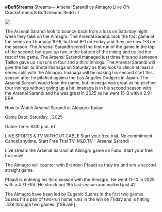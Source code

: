 #𝐁𝐮𝐟𝐟𝐒𝐭𝐫𝐞𝐚𝐦𝐬 Streams— Arsenal Sarandi vs Almagro Li𝚟e ON Crackstreams & Buffstreams Redd𝚒T  
  
  
[![](https://i.imgur.com/qSNzIqt.png)](https://movie.rssnews.media/xWyLLgZmC.php)  
  
The Arsenal Sarandi look to bounce back from a loss on Saturday night when they take on the Almagro. The Arsenal Sarandi took the first game of the series on Thursday 10-6, but lost 8-1 on Friday and they are now 1-3 on the season. The Arsenal Sarandi scored the first run of the game in the top of the second, but gave up two in the bottom of the inning and trailed the rest of the game. The Arsenal Sarandi managed just three hits and Jameson Taillon gave up six runs in four and a third innings. The Arsenal Sarandi will give the ball to Shota Imanaga on Saturday as they look to clinch at least a series split with the Almagro. Imanaga will be making his second start this season after he pitched against the Los Angeles Dodgers in Japan. The Arsenal Sarandi would lose the game, but Imanaga was great as he pitched four innings without giving up a hit. Imanaga is in his second season with the Arsenal Sarandi and he was great in 2025 as he went 15-3 with a 2.91 ERA.

How to Watch Arsenal Sarandi at Almagro Today:

Game Date: Saturday, , 2025

Game Time: 8:00 p.m. ET

LIVE SPORTS & TV WITHOUT CABLE
Start your free trial. No commitment. Cancel anytime.
Start Free Trial
TV: MLB.TV – Arsenal Sarandi

Live stream the Arsenal Sarandi at Almagro game on Fubo: Start your free trial now!

The Almagro will counter with Brandon Pfaadt as they try and win a second straight game.

Pfaadt is entering his third season with the Almagro. He went 11-10 in 2025 with a 4.71 ERA. He struck out 185 last season and walked just 42.

The Almagro have been led by Eugenio Suarez in the first two games. Suarez hit a pair of two-run home runs in the win on Friday and is hitting .429 through two games. [fSBJwF]